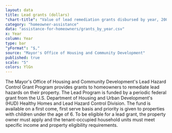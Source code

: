 ```yaml
---
layout: data
title: Lead grants (dollars)
"chart-title": "Value of lead remediation grants disbursed by year, 2004-2014 Q2"
category: "homeowner-assistance"
data: "assistance-for-homeowners/grants_by_year.csv"
x: Year
column: Year
type: bar
"yFormat": "$,"
source: "Mayor's Office of Housing and Community Development"
published: true
scale: "5"
colors: YlGn
---
```


The Mayor's Office of Housing and Community Development's Lead Hazard Control Grant Program provides grants to homeowners to remediate lead hazards on their property. The Lead Program is funded by a periodic federal grant from the U.S. Department of Housing and Urban Development's (HUD) Healthy Homes and Lead Hazard Control Division. The fund is available on a first come, first serve basis and priority is given to properties with children under the age of 6. To be eligible for a lead grant, the property owner must apply and the tenant-occupied household units must meet specific income and property eligibility requirements.